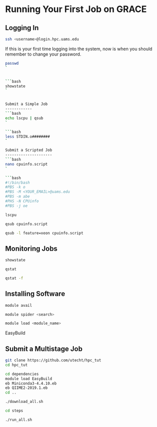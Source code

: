 Running Your First Job on GRACE
==============================

Logging In
----------
```bash
ssh <username>@login.hpc.uams.edu
```

If this is your first time logging into the system, now is when you should remember to change your password.

```bash
passwd
`


```bash
showstate
`


Submit a Simple Job
------------
```bash
echo lscpu | qsub
`

```bash
less STDIN.o########
`

Submit a Scripted Job
---------------------
```bash
nano cpuinfo.script
`

```bash
#!/bin/bash
#PBS -k o
#PBS -M <YOUR_EMAIL>@uams.edu
#PBS -m abe
#PHS -N CPUinfo
#PBS -j oe

lscpu
```

```bash
qsub cpuinfo.script
```

```bash
qsub -l feature=xeon cpuinfo.script
```

Monitoring Jobs
---------------
```bash
showstate
```

```bash
qstat
```

```bash
qstat -f
```

Installing Software
-------------------

```bash
module avail
```

```bash
module spider <search>
```

```bash
module load <module_name>
```

EasyBuild

Submit a Multistage Job
-----------------------
```bash
git clone https://github.com/utecht/hpc_tut
cd hpc_tut
```

```bash
cd dependencies
module load EasyBuild
eb Miniconda3-4.4.10.eb
eb QIIME2-2019.1.eb
cd ..
```

```bash
./download_all.sh
```

 ```bash
 cd steps
 ```
 
 ```bash
 ./run_all.sh
 ```
